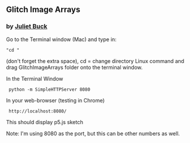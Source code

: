 ## Glitch Image Arrays

###  by [Juliet Buck](www.julietbuck.com)

Go to the Terminal window (Mac) and type in:

	"cd "
(don't forget the extra space), cd = change directory Linux command and drag GlitchImageArrays folder onto the terminal window.


In the Terminal Window

	 python -m SimpleHTTPServer 8080

In your web-browser (testing in Chrome)


	 http://localhost:8080/

This should display p5.js sketch

Note: I'm using 8080 as the port, but this can be other numbers as well.
